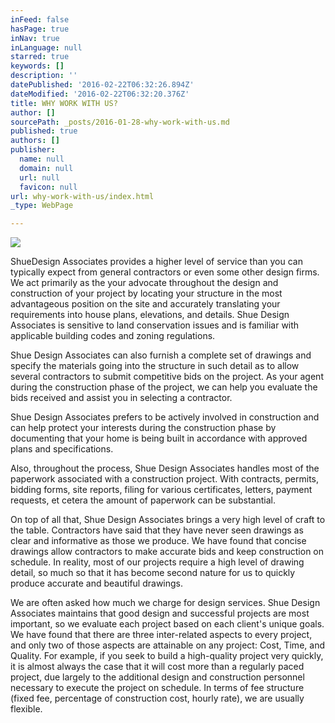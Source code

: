 ```yaml
---
inFeed: false
hasPage: true
inNav: true
inLanguage: null
starred: true
keywords: []
description: ''
datePublished: '2016-02-22T06:32:26.894Z'
dateModified: '2016-02-22T06:32:20.376Z'
title: WHY WORK WITH US?
author: []
sourcePath: _posts/2016-01-28-why-work-with-us.md
published: true
authors: []
publisher:
  name: null
  domain: null
  url: null
  favicon: null
url: why-work-with-us/index.html
_type: WebPage

---
```

![](https://the-grid-user-content.s3-us-west-2.amazonaws.com/eb7831a5-513d-46cd-b6d3-3fe33ca56c1a.png)

ShueDesign Associates provides a higher level of service than you can typically expect from general contractors or even some other design firms.  We act primarily as the your advocate throughout the design and construction of your project by locating your structure in the most advantageous position on the site and accurately translating your requirements into house plans, elevations, and details.  Shue Design Associates is sensitive to land conservation issues and is familiar with applicable building codes and zoning regulations.

Shue Design Associates can also furnish a complete set of drawings and specify the materials going into the structure in such detail as to allow several contractors to submit competitive bids on the project.  As your agent during the construction phase of the project, we can help you evaluate the bids received and assist you in selecting a contractor.

Shue Design Associates prefers to be actively involved in construction and can help protect your interests during the construction phase by documenting that your home is being built in accordance with approved plans and specifications.

Also, throughout the process, Shue Design Associates handles most of the paperwork associated with a construction project.  With contracts, permits, bidding forms, site reports, filing for various certificates, letters, payment requests, et cetera the amount of paperwork can be substantial.

On top of all that, Shue Design Associates brings a very high level of craft to the table.  Contractors have said that they have never seen drawings as clear and informative as those we produce.  We have found that concise drawings allow contractors to make accurate bids and keep construction on schedule.  In reality, most of our projects require a high level of drawing detail, so much so that it has become second nature for us to quickly produce accurate and beautiful drawings.

We are often asked how much we charge for design services.  Shue Design Associates maintains that good design and successful projects are most important, so we evaluate each project based on each client's unique goals.  We have found that there are three inter-related aspects to every project, and only two of those aspects are attainable on any project:  Cost, Time, and Quality.  For example, if you seek to build a high-quality project very quickly, it is almost always the case that it will cost more than a regularly paced project, due largely to the additional design and construction personnel necessary to execute the project on schedule.  In terms of fee structure (fixed fee, percentage of construction cost, hourly rate), we are usually flexible.